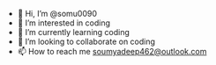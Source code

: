 - 👋 Hi, I’m @somu0090
- 👀 I’m interested in coding
- 🌱 I’m currently learning coding
- 💞️ I’m looking to collaborate on coding
- 📫 How to reach me soumyadeep462@outlook.com

<!---
somu0090/somu0090 is a ✨ special ✨ repository because its `README.md` (this file) appears on your GitHub profile.
You can click the Preview link to take a look at your changes.
--->
